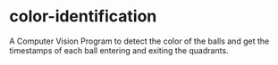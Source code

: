 # color-identification

A Computer Vision Program to detect the color of the balls and get the timestamps of each ball entering and exiting the quadrants.

